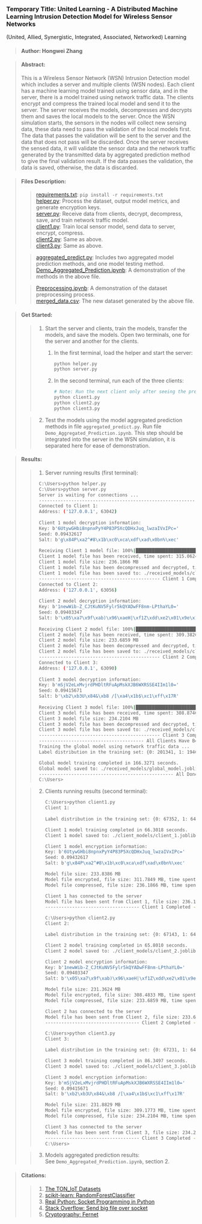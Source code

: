 ### Temporary Title: United Learning - A Distributed Machine Learning Intrusion Detection Model for Wireless Sensor Networks
(United, Allied, Synergistic, Integrated, Associated, Networked) Learning

> #### Author: Hongwei Zhang

> #### Abstract:  
> This is a Wireless Sensor Network (WSN) Intrusion Detection model which includes a server and multiple clients (WSN nodes). Each client has a machine learning model trained using sensor data, and in the server, there is a model trained using network traffic data. The clients encrypt and compress the trained local model and send it to the server. The server receives the models, decompresses and decrypts them and saves the local models to the server. Once the WSN simulation starts, the sensors in the nodes will collect new sensing data, these data need to pass the validation of the local models first. The data that passes the validation will be sent to the server and the data that does not pass will be discarded. Once the server receives the sensed data, it will validate the sensor data and the network traffic generated by the transmitted data by aggregated prediction method to give the final validation result. If the data passes the validation, the data is saved, otherwise, the data is discarded.


> #### Files Description:
>> [requirements.txt](requirements.txt):  `pip install -r requirements.txt`     
>> [helper.py](helper.py): Process the dataset, output model metrics, and generate encryption keys.   
>> [server.py](server.py): Receive data from clients, decrypt, decompress, save, and train network traffic model.  
>> [client1.py](client1.py): Train local sensor model, send data to server, encrypt, compress.   
>> [client2.py](client2.py): Same as above.   
>> [client3.py](client3.py): Same as above.  
> 
>> [aggregated_predict.py](aggregated_predict.py): Includes two aggregated model prediction methods, and one model testing method.   
>> [Demo_Aggregated_Prediction.ipynb](Demo_Aggregated_Prediction.ipynb): A demonstration of the methods in the above file.   
> 
>> [Preprocessing.ipynb](datasets/Preprocessing.ipynb): A demonstration of the dataset preprocessing process.  
>> [merged_data.csv](datasets/merged_data.csv): The new dataset generated by the above file.   



> #### Get Started:
>> 1. Start the server and clients, train the models, transfer the models, and save the models. Open two terminals, one for the server and another for the clients.   
>>      1. In the first terminal, load the helper and start the server:   
>>          ```bash   
>>          python helper.py
>>          python server.py
>>          ```   
>>    
>>      2. In the second terminal, run each of the three clients:   
>>          ```bash
>>          # Note: Run the next client only after seeing the previous client's task completed in the server terminal.
>>          python client1.py
>>          python client2.py
>>          python client3.py
>>          ```
>
>> 2. Test the models using the model aggregated prediction methods in file `aggregated_predict.py`. Run file `Demo_Aggregated_Prediction.ipynb`. This step should be integrated into the server in the WSN simulation,  it is separated here for ease of demonstration.    



> #### Results:
>> 1. Server running results (first terminal):
>>   ```bash
>>    C:\Users>python helper.py
>>    C:\Users>python server.py
>>    Server is waiting for connections ...
>>    --------------------------------------------------------------------------------------------------------------
>>    Connected to Client 1:
>>    Address: ('127.0.0.1', 63042)
>>    
>>    Client 1 model decryption information:
>>    Key: b'6UtywGHbi8npnxPyY4P83P5XcQDHxJuq_lwzaIVxIPc='
>>    Seed: 0.09432617
>>    Salt: b'g\x84P\xa2^#8\x1b\xc0\xca\xdf\xad\x0bn%\xec'
>>    
>>    Receiving Client 1 model file: 100%|███████████████████████████████████████| 236M/236M [05:15<00:00, 786kB/s]
>>    Client 1 model file has been received, time spent: 315.0624 seconds
>>    Client 1 model file size: 236.1866 MB
>>    Client 1 model file has been decompressed and decrypted, time spent: 1.9954 seconds
>>    Client 1 model file has been saved to: ./received_models/client_1.joblib
>>    --------------------------------------------- Client 1 Completed ---------------------------------------------
>>    Connected to Client 2:
>>    Address: ('127.0.0.1', 63056)
>>    
>>    Client 2 model decryption information:
>>    Key: b'1newWib-Z_CJtKuNV5Fylr5kQYADwFF8nm-LPthaYL0='
>>    Seed: 0.09403347
>>    Salt: b'\x05\xa7\x9f\xab)\x96\xaeH|\xf1Z\xdd\xe2\x01\x9e\x1f'
>>    
>>    Receiving Client 2 model file: 100%|███████████████████████████████████████| 234M/234M [05:09<00:00, 792kB/s]
>>    Client 2 model file has been received, time spent: 309.3826 seconds
>>    Client 2 model file size: 233.6859 MB
>>    Client 2 model file has been decompressed and decrypted, time spent: 1.9909 seconds
>>    Client 2 model file has been saved to: ./received_models/client_2.joblib
>>    --------------------------------------------- Client 2 Completed ---------------------------------------------
>>    Connected to Client 3:
>>    Address: ('127.0.0.1', 63090)
>>    
>>    Client 3 model decryption information:
>>    Key: b'mSjV2eLxMvjrdPHDltRFuApMskXJB6WXRSSE4IIm1l0='
>>    Seed: 0.09415671
>>    Salt: b'\xb2\xb3U\x84&\xb8 /[\xa4\x1b$\xc1\xff\x17R'
>>    
>>    Receiving Client 3 model file: 100%|███████████████████████████████████████| 234M/234M [05:08<00:00, 795kB/s]
>>    Client 3 model file has been received, time spent: 308.8740 seconds
>>    Client 3 model file size: 234.2104 MB
>>    Client 3 model file has been decompressed and decrypted, time spent: 1.9963 seconds
>>    Client 3 model file has been saved to: ./received_models/client_3.joblib
>>    --------------------------------------------- Client 3 Completed ---------------------------------------------
>>    --------------------------------------- All Clients Have Been Processed --------------------------------------
>>    Training the global model using network traffic data ...
>>    Label distribution in the training set: {0: 201341, 1: 1940759}
>>   
>>    Global model training completed in 166.3271 seconds.
>>    Global model saved to: ./received_models/global_model.joblib
>>    -------------------------------------------------- All Done --------------------------------------------------
>>    C:\Users>
>>   ```
>
>> 2. Clients running results (second terminal):
>>    ```bash
>>    C:\Users>python client1.py
>>    Client 1:
>>   
>>    Label distribution in the training set: {0: 67352, 1: 646681}
>>    
>>    Client 1 model training completed in 66.3018 seconds.
>>    Client 1 model saved to: ./client_models/client_1.joblib
>>    
>>    Client 1 model encryption information:
>>    Key: b'6UtywGHbi8npnxPyY4P83P5XcQDHxJuq_lwzaIVxIPc='
>>    Seed: 0.09432617
>>    Salt: b'g\x84P\xa2^#8\x1b\xc0\xca\xdf\xad\x0bn%\xec'
>>    
>>    Model file size: 233.8386 MB
>>    Model file encrypted, file size: 311.7849 MB, time spent: 1.3153 seconds
>>    Model file compressed, file size: 236.1866 MB, time spent: 8.6439 seconds
>>    
>>    Client 1 has connected to the server
>>    Model file has been sent from Client 1, file size: 236.1866 MB, time spent: 0.0368 seconds
>>    ----------------------------------- Client 1 Completed -----------------------------------
>>    
>>    C:\Users>python client2.py
>>    Client 2:
>>    
>>    Label distribution in the training set: {0: 67143, 1: 646890}
>>    
>>    Client 2 model training completed in 65.8010 seconds.
>>    Client 2 model saved to: ./client_models/client_2.joblib
>>    
>>    Client 2 model encryption information:
>>    Key: b'1newWib-Z_CJtKuNV5Fylr5kQYADwFF8nm-LPthaYL0='
>>    Seed: 0.09403347
>>    Salt: b'\x05\xa7\x9f\xab)\x96\xaeH|\xf1Z\xdd\xe2\x01\x9e\x1f'
>>    
>>    Model file size: 231.3624 MB
>>    Model file encrypted, file size: 308.4833 MB, time spent: 1.2568 seconds
>>    Model file compressed, file size: 233.6859 MB, time spent: 8.4879 seconds
>>    
>>    Client 2 has connected to the server
>>    Model file has been sent from Client 2, file size: 233.6859 MB, time spent: 0.0360 seconds
>>    ----------------------------------- Client 2 Completed -----------------------------------
>>    
>>    C:\Users>python client3.py
>>    Client 3:
>>    
>>    Label distribution in the training set: {0: 67231, 1: 646802}
>>    
>>    Client 3 model training completed in 86.3497 seconds.
>>    Client 3 model saved to: ./client_models/client_3.joblib
>>    
>>    Client 3 model encryption information:
>>    Key: b'mSjV2eLxMvjrdPHDltRFuApMskXJB6WXRSSE4IIm1l0='
>>    Seed: 0.09415671
>>    Salt: b'\xb2\xb3U\x84&\xb8 /[\xa4\x1b$\xc1\xff\x17R'
>>    
>>    Model file size: 231.8829 MB
>>    Model file encrypted, file size: 309.1773 MB, time spent: 1.7127 seconds
>>    Model file compressed, file size: 234.2104 MB, time spent: 11.1032 seconds
>>    
>>    Client 3 has connected to the server
>>    Model file has been sent from Client 3, file size: 234.2104 MB, time spent: 0.0410 seconds
>>    ----------------------------------- Client 3 Completed -----------------------------------
>>    C:\Users>
>>    ```
>
>> 3. Models aggregated prediction results:   
>> See `Demo_Aggregated_Prediction.ipynb`, section 2.



> #### Citations:   
>> 1. [The TON_IoT Datasets](https://research.unsw.edu.au/projects/toniot-datasets)
>> 2. [scikit-learn: RandomForestClassifier](https://scikit-learn.org/stable/modules/generated/sklearn.ensemble.RandomForestClassifier.html)
>> 3. [Real Python: Socket Programming in Python](https://realpython.com/python-sockets/)
>> 4. [Stack Overflow: Send big file over socket](https://stackoverflow.com/questions/56194446/send-big-file-over-socket)
>> 5. [Cryptography: Fernet](https://cryptography.io/en/latest/fernet/)